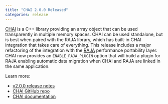 ```yaml
---
title: "CHAI 2.0.0 Released"
categories: release
---
```


[CHAI](https://github.com/LLNL/CHAI) is a C++ library providing an array object that can be used transparently in multiple memory spaces. CHAI can be used standalone, but is best when paired with the RAJA library, which has built-in CHAI integration that takes care of everything. This release includes a major refactoring of the integration with the [RAJA](https://github.com/LLNL/RAJA/) performance portability layer. CHAI now provides an `ENABLE_RAJA_PLUGIN` option that will build a plugin for RAJA enabling automatic data migration when CHAI and RAJA are linked in the same application.

Learn more:
- [v2.0.0 release notes](https://github.com/LLNL/CHAI/releases/tag/v2.0.0)
- [CHAI GitHub repo](https://github.com/LLNL/CHAI)
- [CHAI documentation](https://chai.readthedocs.io/en/latest/)
